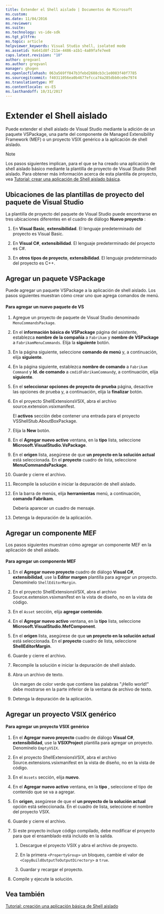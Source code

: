 ```yaml
---
title: Extender el Shell aislado | Documentos de Microsoft
ms.custom: 
ms.date: 11/04/2016
ms.reviewer: 
ms.suite: 
ms.technology: vs-ide-sdk
ms.tgt_pltfrm: 
ms.topic: article
helpviewer_keywords: Visual Studio shell, isolated mode
ms.assetid: 9a641d8f-211e-4486-a1b1-4a89fafe7ee8
caps.latest.revision: "10"
author: gregvanl
ms.author: gregvanl
manager: ghogen
ms.openlocfilehash: 063a569ff047b3febd2608cb3c1e0003f40f7785
ms.sourcegitcommit: f40311056ea0b4677efcca74a285dbb0ce0e7974
ms.translationtype: MT
ms.contentlocale: es-ES
ms.lasthandoff: 10/31/2017
---
```

# <a name="extending-the-isolated-shell"></a>Extender el Shell aislado
Puede extender el shell aislado de Visual Studio mediante la adición de un paquete VSPackage, una parte del componente de Managed Extensibility Framework (MEF) o un proyecto VSIX genérico a la aplicación de shell aislado.  
  
> [!NOTE]
>  Los pasos siguientes implican, para el que se ha creado una aplicación de shell aislado básico mediante la plantilla de proyecto de Visual Studio Shell aislado. Para obtener más información acerca de esta plantilla de proyecto, vea [Tutorial: crear una aplicación de Shell aislado básica](walkthrough-creating-a-basic-isolated-shell-application.md).  
  
## <a name="locations-for-the-visual-studio-package-project-template"></a>Ubicaciones de las plantillas de proyecto del paquete de Visual Studio  
 La plantilla de proyecto del paquete de Visual Studio puede encontrarse en tres ubicaciones diferentes en el cuadro de diálogo **Nuevo proyecto** :  
  
1.  En **Visual Basic**, **extensibilidad**. El lenguaje predeterminado del proyecto es Visual Basic.  
  
2.  En **Visual C#**, **extensibilidad**. El lenguaje predeterminado del proyecto es C#.  
  
3.  En **otros tipos de proyecto**, **extensibilidad**. El lenguaje predeterminado del proyecto es C++.  
  
## <a name="adding-a-vspackage"></a>Agregar un paquete VSPackage  
 Puede agregar un paquete VSPackage a la aplicación de shell aislado. Los pasos siguientes muestran cómo crear uno que agrega comandos de menú.  
  
#### <a name="to-add-a-new-vspackage"></a>Para agregar un nuevo paquete de VS  
  
1.  Agregue un proyecto de paquete de Visual Studio denominado `MenuCommandsPackage`.  
  
2.  En el **información básica de VSPackage** página del asistente, establezca **nombre de la compañía** a `Fabrikam` y **nombre de VSPackage** a `FabrikamMenuCommands`. Elija la **siguiente** botón.  
  
3.  En la página siguiente, seleccione **comando de menú** y, a continuación, elija **siguiente**.  
  
4.  En la página siguiente, establezca **nombre de comando** a `Fabrikam Command` y **Id. de comando** a `cmdidFabrikamCommand`y, a continuación, elija **siguiente**.  
  
5.  En el **seleccionar opciones de proyecto de prueba** página, desactive las opciones de prueba y, a continuación, elija la **finalizar** botón.  
  
6.  En el proyecto ShellExtensionsVSIX, abra el archivo source.extension.vsixmanifest.  
  
     El **activos** sección debe contener una entrada para el proyecto VSShellStub.AboutBoxPackage.  
  
7.  Elija la **New** botón.  
  
8.  En el **Agregar nuevo activo** ventana, en la **tipo** lista, seleccione **Microsoft.VisualStudio.VsPackage**.  
  
9. En el **origen** lista, asegúrese de que **un proyecto en la solución actual** está seleccionada. En el **proyecto** cuadro de lista, seleccione **MenuCommandsPackage**.  
  
10. Guarde y cierre el archivo.  
  
11. Recompile la solución e iniciar la depuración de shell aislado.  
  
12. En la barra de menús, elija **herramientas** menú, a continuación, **comando Fabrikam**.  
  
     Debería aparecer un cuadro de mensaje.  
  
13. Detenga la depuración de la aplicación.  
  
## <a name="adding-a-mef-component-part"></a>Agregar un componente MEF  
 Los pasos siguientes muestran cómo agregar un componente MEF en la aplicación de shell aislado.  
  
#### <a name="to-add-a-mef-component"></a>Para agregar un componente MEF  
  
1.  En el **Agregar nuevo proyecto** cuadro de diálogo **Visual C#**, **extensibilidad**, use la **Editor margen** plantilla para agregar un proyecto. Denomínelo `ShellEditorMargin`.  
  
2.  En el proyecto ShellExtensionsVSIX, abra el archivo Source.extension.vsixmanifest en la vista de diseño, no en la vista de código.  
  
3.  En el `Asset` sección, elija **agregar contenido**.  
  
4.  En el **Agregar nuevo activo** ventana, en la **tipo** lista, seleccione **Microsoft.VisualStudio.MefComponent**.  
  
5.  En el **origen** lista, asegúrese de que **un proyecto en la solución actual** está seleccionada. En el **proyecto** cuadro de lista, seleccione **ShellEditorMargin**.  
  
6.  Guarde y cierre el archivo.  
  
7.  Recompile la solución e iniciar la depuración de shell aislado.  
  
8.  Abra un archivo de texto.  
  
     Un margen de color verde que contiene las palabras "¡Hello world!" debe mostrarse en la parte inferior de la ventana de archivo de texto.  
  
9. Detenga la depuración de la aplicación.  
  
## <a name="adding-a-generic-vsix-project"></a>Agregar un proyecto VSIX genérico  
  
#### <a name="to-add-a-generic-vsix-project"></a>Para agregar un proyecto VSIX genérico  
  
1.  En el **Agregar nuevo proyecto** cuadro de diálogo **Visual C#**, **extensibilidad**, use la **VSIXProject** plantilla para agregar un proyecto. Denomínelo `EmptyVSIX`.  
  
2.  En el proyecto ShellExtensionsVSIX, abra el archivo Source.extensions.vsixmanifest en la vista de diseño, no en la vista de código.  
  
3.  En el `Assets` sección, elija **nuevo**.  
  
4.  En el **Agregar nuevo activo** ventana, en la **tipo** , seleccione el tipo de contenido que se va a agregar.  
  
5.  En **origen**, asegúrese de que el **un proyecto de la solución actual** opción está seleccionada. En el cuadro de lista, seleccione el nombre del proyecto VSIX.  
  
6.  Guarde y cierre el archivo.  
  
7.  Si este proyecto incluye código compilado, debe modificar el proyecto para que el ensamblado está incluido en la salida.  
  
    1.  Descargue el proyecto VSIX y abra el archivo de proyecto.  
  
    2.  En la primera `<PropertyGroup>` un bloqueo, cambie el valor de `<CopyBuildOutputToOutputDirectory>` a `true`.  
  
    3.  Guardar y recargar el proyecto.  
  
8.  Compile y ejecute la solución.  
  
## <a name="see-also"></a>Vea también  
 [Tutorial: creación una aplicación básica de Shell aislado](walkthrough-creating-a-basic-isolated-shell-application.md)